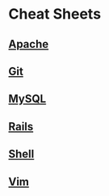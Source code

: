 # Cheat Sheets

## [Apache](https://github.com/ChrisLTD/cheat_sheets/blob/master/apache%20cheat%20sheet.md)

## [Git](https://github.com/ChrisLTD/cheat_sheets/blob/master/git%20cheat%20sheet.md)

## [MySQL](https://github.com/ChrisLTD/cheat_sheets/blob/master/mysql%20cheat%20sheet.md)

## [Rails](https://github.com/ChrisLTD/cheat_sheets/blob/master/rails%20cheat%20sheet.md)

## [Shell](https://github.com/ChrisLTD/cheat_sheets/blob/master/shell%20cheat%20sheet.md)

## [Vim](https://github.com/ChrisLTD/macvim_config/blob/master/README.md#keyboard-command-reference)